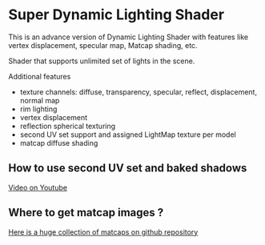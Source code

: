 # Super Dynamic Lighting Shader

This is an advance version of Dynamic Lighting Shader with features like vertex displacement, specular map, Matcap shading, etc.

 Shader that supports unlimited set of lights in the scene.

 Additional features
 - texture channels: diffuse, transparency, specular, reflect, displacement, normal map
 - rim lighting
 - vertex displacement
 - reflection spherical texturing
 - second UV set support and assigned LightMap texture per model
 - matcap diffuse shading

## How to use second UV set and baked shadows

[Video on Youtube](https://youtu.be/ILbo5VWHVTE?si=0_cpQJcIU0AALap6)

## Where to get matcap images ?

[Here is a huge collection of matcaps on github repository](https://github.com/nidorx/matcaps)